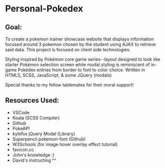 # Personal-Pokedex

## Goal:
To create a pokemon trainer showcase website that displays information focused around 3 pokemon chosen by the student using AJAX to retrieve said data. This project is focused on client side technologies.

Styling inspired by Pokémon core game series--layout designed to look like starter Pokémon selection screen while modal styling is reminiscent of in-game Pokédex entries from border to font to color choice. Written in HTML5, SCSS, JavaScript, & some JQuery (modals)

Special thanks to my fellow tablemates for their moral support!

## Resources Used:
* VSCode
* Koala (SCSS Compiler)
* Github
* PokeAPI
* kylefox jQuery Modal (Library)
* Superpencil pokemon-font (Github)
* W3Schools (for image hover overlay effect tutorial)
* favicon.cc
* John's knowledge :) 
* David's instructing ^^
